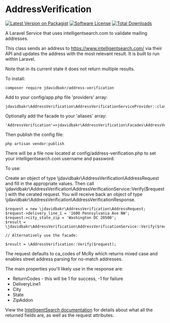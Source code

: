 # AddressVerification

[![Latest Version on Packagist][ico-version]][link-packagist]
[![Software License][ico-license]](LICENSE.md)
[![Total Downloads][ico-downloads]][link-downloads]

A Laravel Service that uses intelligentsearch.com to validate mailing addresses.

This class sends an address to https://www.intelligentsearch.com/ via their API and updates the address with the most relevant result.  It is built to run within Laravel.

Note that in its current state it does not return multiple results.

To install:

```
composer require jdavidbakr/address-verification
```

Add to your config/app.php file 'providers' array:

```
jdavidbakr\AddressVerification\AddressVerificationServiceProvider::class
```

Optionally add the facade to your 'aliases' array:

```
'AddressVerification'=>jdavidbakr\AddressVerification\Facades\AddressVerificationFacade::class
```

Then publish the config file:

```
php artisan vendor:publish
```

There will be a file now located at config/address-verification.php to set your intelligentsearch.com username and password.

To use:

Create an object of type \jdavidbakr\AddressVerification\AddressRequest and fill in the appropriate values.  Then call \jdavidbakr\AddressVerification\AddressVerificationService::Verify($request) with the cerated request.  You will receive back an object of type \jdavidbakr\AddressVerification\AddressVerificationResponse.

```
$request = new \jdavidbakr\AddressVerification\AddressRequest;
$request->delivery_line_1 = '1600 Pennsylvania Ave NW';
$request->city_state_zip = 'Washington DC 20500';
$result = \jdavidbakr\AddressVerification\AddressVerificationService::Verify($request);

// Alternatively use the facade:

$result = \AddressVerification::Verify($request);
```

The request defaults to ca_codes of McRy which returns mixed case and enables street address parsing for no-match addresses.

The main properties you'll likely use in the response are:

* ReturnCodes - this will be 1 for success, -1 for failure
* DeliveryLine1
* City
* State
* ZipAddon

View the [IntelligentSearch documentation](https://www.intelligentsearch.com/CorrectAddressWS/Documentation/CorrectAddress%20WebServices.pdf) for details about what all the returned fields are, as well as the request attributes.

[ico-version]: https://img.shields.io/packagist/v/jdavidbakr/address-verification.svg?style=flat-square
[ico-license]: https://img.shields.io/badge/license-MIT-brightgreen.svg?style=flat-square
[ico-downloads]: https://img.shields.io/packagist/dt/jdavidbakr/address-verification.svg?style=flat-square

[link-packagist]: https://packagist.org/packages/jdavidbakr/address-verification
[link-downloads]: https://packagist.org/packages/jdavidbakr/address-verification
[link-author]: https://github.com/jdavidbakr
[link-contributors]: ../../contributors

